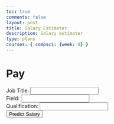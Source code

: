 ```yaml
---
toc: true
comments: false
layout: post
title: Salary Estimater
description: Salary estimater
type: plans
courses: { compsci: {week: 0} }
---
```


<body>
    <h1>Pay</h1>
    <form id="payForm">
        <div class="form-group">
            <label for="_title">Job Title:</label>
            <input type="text" id="_title" name="_title" class="form-control" required>
        </div>
        <div class="form-group">
            <label for="_field">Field:</label>
            <input type="text" id="_field" name="_field" class="form-control" required>
        </div>
        <div class="form-group">
            <label for="_qualification">Qualification:</label>
            <input type="text" id="_qualification" name="_qualification" class="form-control" required>
        </div>
        <button type="button" class="btn btn-primary" onclick="salary_estimate()">Predict Salary</button>
    </form>
    <div id="result"></div>
    <script>
        function salary_estimate() {
            var form = document.getElementById('payForm');
            var formData = new FormData(form);
            fetch('http://127.0.0.1:8082/api/salary_estimate/predict', {
                method: 'POST',
                headers: {
                    'Content-Type': 'application/json',
                    'Accept': 'application/json'
                },
                body: JSON.stringify(Object.fromEntries(formData))
            })
            .then(response => response.json())
            .then(data => {
                var resultDiv = document.getElementById('result');
                resultDiv.innerHTML = '<h2>Salary Estimate</h2>';
                for (var key in data) {
                    resultDiv.innerHTML += '<p>' + key + ': ' + data[key] + '</p>';
                }
            })
            .catch(error => {
                console.error('Error:', error);
            });
        }
    </script>
</body>